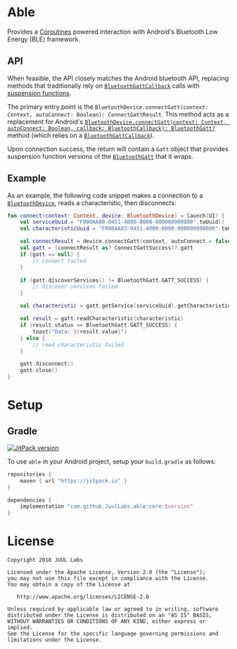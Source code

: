 # Able

Provides a [Coroutines] powered interaction with Android's Bluetooth Low Energy (BLE) framework.

## API

When feasible, the API closely matches the Android bluetooth API, replacing methods that traditionally rely on
[`BluetoothGattCallback`] calls with [suspension functions].

The primary entry point is the `BluetoothDevice.connectGatt(context: Context, autoConnect: Boolean): ConnectGattResult`.
This method acts as a replacement for Android's
[`BluetoothDevice.connectGatt(context: Context, autoConnect: Boolean, callback: BluetoothCallback): BluetoothGatt?`]
method (which relies on a [`BluetoothGattCallback`]).

Upon connection success, the return will contain a `Gatt` object that provides suspension function versions of the
[`BluetoothGatt`] that it wraps.

## Example

As an example, the following code snippet makes a connection to a [`BluetoothDevice`], reads a characteristic, then
disconnects:

```kotlin
fun connect(context: Context, device: BluetoothDevice) = launch(UI) {
    val serviceUuid = "F000AA80-0451-4000-B000-000000000000".toUuid()
    val characteristicUuid = "F000AA83-0451-4000-B000-000000000000".toUuid()

    val connectResult = device.connectGatt(context, autoConnect = false)
    val gatt = (connectResult as? ConnectGattSuccess)?.gatt
    if (gatt == null) {
        // connect failed
    }

    if (gatt.discoverServices() != BluetoothGatt.GATT_SUCCESS) {
        // discover services failed
    }

    val characteristic = gatt.getService(serviceUuid).getCharacteristic(characteristicUuid)

    val result = gatt.readCharacteristic(characteristic)
    if (result.status == BluetoothGatt.GATT_SUCCESS) {
        toast("Data: ${result.value}")
    } else {
        // read characteristic failed
    }

    gatt.disconnect()
    gatt.close()
}
```

# Setup

## Gradle

[![JitPack version](https://jitpack.io/v/JuulLabs/able.svg)](https://jitpack.io/#JuulLabs/able)

To use `able` in your Android project, setup your `build.gradle` as follows:

```groovy
repositories {
    maven { url "https://jitpack.io" }
}

dependencies {
    implementation "com.github.JuulLabs.able:core:$version"
}
```

# License

```
Copyright 2018 JUUL Labs

Licensed under the Apache License, Version 2.0 (the "License");
you may not use this file except in compliance with the License.
You may obtain a copy of the License at

   http://www.apache.org/licenses/LICENSE-2.0

Unless required by applicable law or agreed to in writing, software
distributed under the License is distributed on an "AS IS" BASIS,
WITHOUT WARRANTIES OR CONDITIONS OF ANY KIND, either express or implied.
See the License for the specific language governing permissions and
limitations under the License.
```


[`BluetoothGatt`]: https://developer.android.com/reference/android/bluetooth/BluetoothGatt.html
[`BluetoothGattCallback`]: https://developer.android.com/reference/android/bluetooth/BluetoothGattCallback.html
[`BluetoothDevice`]: https://developer.android.com/reference/android/bluetooth/BluetoothDevice.html
[`BluetoothDevice.connectGatt(context: Context, autoConnect: Boolean, callback: BluetoothCallback): BluetoothGatt?`]: https://developer.android.com/reference/android/bluetooth/BluetoothDevice.html#connectGatt(android.content.Context,%20boolean,%20android.bluetooth.BluetoothGattCallback)
[Coroutines]: https://kotlinlang.org/docs/reference/coroutines.html
[suspension functions]: https://kotlinlang.org/docs/reference/coroutines.html#suspending-functions
